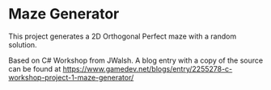 # Maze Generator
This project generates a 2D Orthogonal Perfect maze with a 
random solution. 

Based on C# Workshop from JWalsh. A blog entry with a copy of the source
can be found at https://www.gamedev.net/blogs/entry/2255278-c-workshop-project-1-maze-generator/
